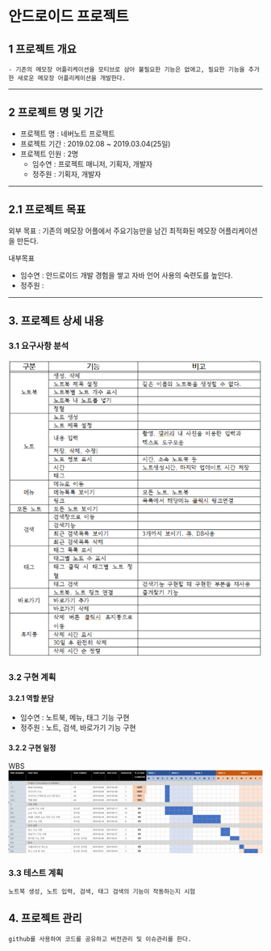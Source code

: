 # 안드로이드 프로젝트

## 1 프로젝트 개요

```
- 기존의 메모장 어플리케이션을 모티브로 삼아 불필요한 기능은 없애고, 필요한 기능을 추가한 새로운 메모장 어플리케이션을 개발한다.
```
---

## 2 프로젝트 명 및 기간

- 프로젝트 명 : 네버노트 프로젝트
- 프로젝트 기간 : 2019.02.08 ~ 2019.03.04(25일)
- 프로젝트 인원 : 2명
    - 임수연 : 프로젝트 매니저, 기획자, 개발자
    - 정주원 : 기획자, 개발자

---

## 2.1 프로젝트 목표
외부 목표 : 기존의 메모장 어플에서 주요기능만을 남긴 최적화된 메모장 어플리케이션을 만든다.

내부목표 
- 임수연 : 안드로이드 개발 경험을 쌓고 자바 언어 사용의 숙련도를 높인다.
- 정주원 : 

---

## 3. 프로젝트 상세 내용

### 3.1 요구사항 분석 

![요구사항](need.PNG)

### 3.2 구현 계획

#### 3.2.1 역할 분담
- 임수연 : 노트북, 메뉴, 태그 기능 구현
- 정주원 : 노트, 검색, 바로가기 기능 구현

#### 3.2.2 구현 일정
WBS
![wbs](NeverNote_WBS.png)


### 3.3 테스트 계획
```
노트북 생성, 노트 입력, 검색, 태그 검색의 기능이 작동하는지 시험
```

## 4. 프로젝트 관리
```
github를 사용하여 코드를 공유하고 버전관리 및 이슈관리를 한다.